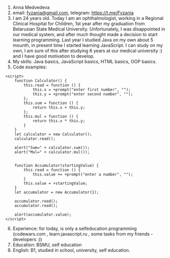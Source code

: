 1. Anna Medvedeva
2. email: fyzania@gmail.com, telegram: https://t.me/Fyzania
3. I am 24 years old. Today I am an ophthalmologist, working in a Regional Clinical Hospital for Children, 1st year after my graduation from Belarusian State Medical University. 
Unfortunately, I was disappointed in our medical system, and after much thought made a decision to start learning programming. Last year I studied Java on my own about 5 mounth,
in present time I started learning JavaScript. I can study on my own, I am sure of this after studying 6 years at our medical university :) and I have good motivation to develop.
4. My skills: Java basics, JavaScript basics, HTML basics, OOP basics. 
5. Code examples: 
```
<script>
    function Calculator() {
        this.read = function () {
            this.x = +prompt("enter first number", "");
            this.y = +prompt("enter second number", "");
        };
        this.sum = function () {
            return this.x + this.y;
        };
        this.mul = function () {
            return this.x * this.y;
        }
    }
    let calculator = new Calculator();
    calculator.read();

    alert("Sum=" + calculator.sum());
    alert("Mul=" + calculator.mul());


    function Accumulator(startingValue) {
        this.read = function () {
            this.value += +prompt("enter a number", "");
        }
        this.value = +startingValue;
    }
    let accumulator = new Accumulator(1);

    accumulator.read();
    accumulator.read();

    alert(accumulator.value);
</script>
```
      
      
6. Experience: for today, is only a selfeducation programming (codewars.com , learn.javascript.ru , some tasks from my friends - developers :))
7. Education: BSMU, self education
8. English: B1, studied in school, university, self education.
